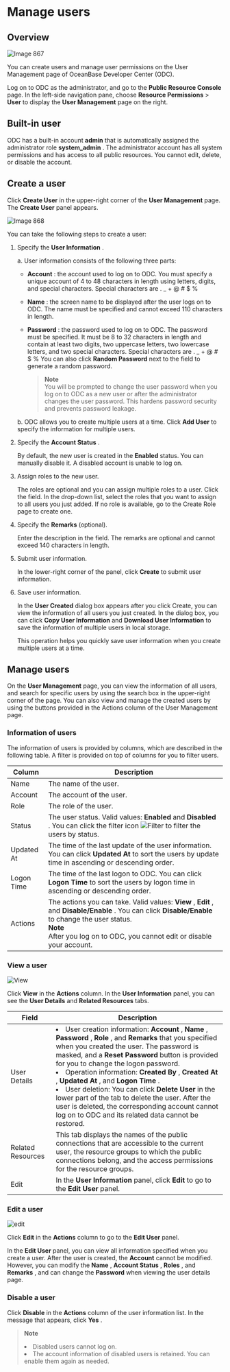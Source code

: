 Manage users 
=================================



Overview 
-----------------------------

![Image 867](https://help-static-aliyun-doc.aliyuncs.com/assets/img/en-US/0113133561/p308934.png)

You can create users and manage user permissions on the User Management page of OceanBase Developer Center (ODC). 

Log on to ODC as the administrator, and go to the **Public Resource Console** page. In the left-side navigation pane, choose **Resource Permissions** \> **User** to display the **User Management** page on the right.

Built-in user 
----------------------------------

ODC has a built-in account **admin** that is automatically assigned the administrator role **system_admin** . The administrator account has all system permissions and has access to all public resources. You cannot edit, delete, or disable the account.

Create a user 
----------------------------------

Click **Create User** in the upper-right corner of the **User Management** page. The **Create User** panel appears. 

![Image 868](https://help-static-aliyun-doc.aliyuncs.com/assets/img/en-US/8818379361/p308936.png)

You can take the following steps to create a user:

1. Specify the **User Information** . 

   a. User information consists of the following three parts:

      * **Account** : the account used to log on to ODC. You must specify a unique account of 4 to 48 characters in length using letters, digits, and special characters. Special characters are . _ + @ # $ %

        
      
      * **Name** : the screen name to be displayed after the user logs on to ODC. The name must be specified and cannot exceed 110 characters in length.

        
      
      * **Password** : the password used to log on to ODC. The password must be specified. It must be 8 to 32 characters in length and contain at least two digits, two uppercase letters, two lowercase letters, and two special characters. Special characters are . _ + @ # $ % You can also click **Random Password** next to the field to generate a random password. 

        > **Note**  
        > You will be prompted to change the user password when you log on to ODC as a new user or after the administrator changes the user password. This hardens password security and prevents password leakage.
        
      

      
   
   b. ODC allows you to create multiple users at a time. Click **Add User** to specify the information for multiple users.

      
   

   

1. Specify the **Account Status** . 

   By default, the new user is created in the **Enabled** status. You can manually disable it. A disabled account is unable to log on.
   

2. Assign roles to the new user. 

   The roles are optional and you can assign multiple roles to a user. Click the field. In the drop-down list, select the roles that you want to assign to all users you just added. If no role is available, go to the Create Role page to create one.
   

3. Specify the **Remarks** (optional). 

   Enter the description in the field. The remarks are optional and cannot exceed 140 characters in length.
   

4. Submit user information. 

   In the lower-right corner of the panel, click **Create** to submit user information.
   

5. Save user information. 

   In the **User Created** dialog box appears after you click Create, you can view the information of all users you just created. In the dialog box, you can click **Copy User Information** and **Download User Information** to save the information of multiple users in local storage. 

   This operation helps you quickly save user information when you create multiple users at a time.
   




Manage users 
---------------------------------

On the **User Management** page, you can view the information of all users, and search for specific users by using the search box in the upper-right corner of the page. You can also view and manage the created users by using the buttons provided in the Actions column of the User Management page. 

### Information of users 

The information of users is provided by columns, which are described in the following table. A filter is provided on top of columns for you to filter users. 


|   Column   |                                                                                                                          Description                                                                                                                           |
|------------|----------------------------------------------------------------------------------------------------------------------------------------------------------------------------------------------------------------------------------------------------------------|
| Name       | The name of the user.                                                                                                                                                                                                                                          |
| Account    | The account of the user.                                                                                                                                                                                                                                       |
| Role    | The role of the user.                                                      |
| Status     | The user status. Valid values: **Enabled** and **Disabled** . You can click the filter icon ![Filter](https://help-static-aliyun-doc.aliyuncs.com/assets/img/en-US/8487860461/p352180.jpg) to filter the users by status.                      |
| Updated At | The time of the last update of the user information.  You can click **Updated At** to sort the users by update time in ascending or descending order.                                                                                          |
| Logon Time | The time of the last logon to ODC.  You can click **Logon Time** to sort the users by logon time in ascending or descending order.                                                                                                             |
| Actions    | The actions you can take. Valid values: **View** , **Edit** , and **Disable/Enable** . You can click **Disable/Enable** to change the user status. <br> **Note** <br> After you log on to ODC, you cannot edit or disable your account. |



### View a user 

![View](https://help-static-aliyun-doc.aliyuncs.com/assets/img/en-US/5674823561/p421887.png)

Click **View** in the **Actions** column. In the **User Information** panel, you can see the **User Details** and **Related Resources** tabs.


|       Field       |                                                                                                                                                                                                                                                                                                                                              Description                                                                                                                                                                                                                                                                                                                                               |
|-------------------|--------------------------------------------------------------------------------------------------------------------------------------------------------------------------------------------------------------------------------------------------------------------------------------------------------------------------------------------------------------------------------------------------------------------------------------------------------------------------------------------------------------------------------------------------------------------------------------------------------------------------------------------------------------------------------------------------------|
| User Details      | <li> User creation information: **Account** , **Name** , **Password** , **Role** , and **Remarks** that you specified when you created the user. The password is masked, and a **Reset Password** button is provided for you to change the logon password. </li>  <li> Operation information: **Created By** , **Created At** , **Updated At** , and **Logon Time** .</li>   <li> User deletion: You can click **Delete User** in the lower part of the tab to delete the user. After the user is deleted, the corresponding account cannot log on to ODC and its related data cannot be restored.</li>    |
| Related Resources | This tab displays the names of the public connections that are accessible to the current user, the resource groups to which the public connections belong, and the access permissions for the resource groups.                                                                                                                                                                                                                                                                                                                                                                                                                                                                                         |
| Edit              | In the **User Information** panel, click **Edit** to go to the **Edit User** panel.                                                                                                                                                                                                                                                                                                                                                                                                                                                                                                                                                                                                                    |



### Edit a user 

![edit](https://help-static-aliyun-doc.aliyuncs.com/assets/img/en-US/5674823561/p437759.png)

Click **Edit** in the **Actions** column to go to the **Edit User** panel. 

In the **Edit User** panel, you can view all information specified when you create a user. After the user is created, the **Account** cannot be modified. However, you can modify the **Name** , **Account Status** , **Roles** , and **Remarks** , and can change the **Password** when viewing the user details page.

### Disable a user 

Click **Disable** in the **Actions** column of the user information list. In the message that appears, click **Yes** . 

> **Note**  
> <li> Disabled users cannot log on.</li>
> <li> The account information of disabled users is retained. You can enable them again as needed.</li>

  



